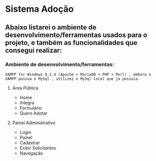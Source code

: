 # Sistema Adoção

## Abaixo listarei o ambiente de desenvolvimento/ferramentas usados para o projeto, e também as funcionalidades que consegui realizar:

### Ambiente de desenvolvimento/ferramentas:
    
    XAMPP for Windows 8.2.4 (Apache + MariaDB + PHP + Perl) , embora o XAMPP possua o MySql , utilizei o MySql local que ja possuia.

1. Área Pública
    - Home
    - Integra
    - Formulário
    - Quero Adotar

2. Painel Administrativo
    - Login
    - Painel
    - Cadastrar
    - Exibir Solicitantes
    - Navegação


